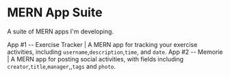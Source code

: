 # MERN App Suite
A suite of MERN apps I'm developing. 

App #1 -- Exercise Tracker | A MERN app for tracking your exercise activities, including `username`,`description`,`time`, and `date`.
App #2 -- Memorie | A MERN app for posting social activities, with fields including `creator`,`title`,`manager`,,`tags` and `photo`.
